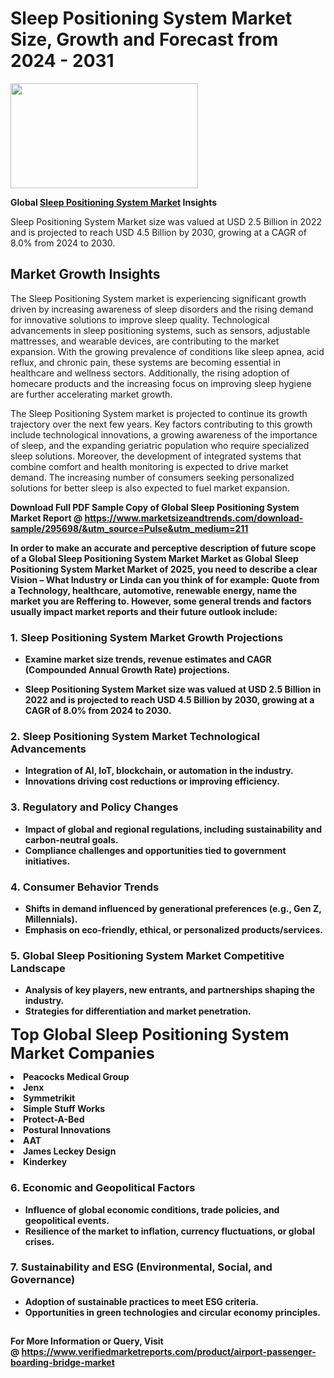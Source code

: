 <H1>Sleep Positioning System Market Size, Growth and Forecast from 2024 - 2031</H1><img class="aligncenter size-medium wp-image-584254" src="https://thirdeyenews.in/wp-content/uploads/2024/09/Global-Market-Research-300x168.jpeg" alt="" width="300" height="168" /><p><strong>Global&nbsp;<a href="https://www.marketsizeandtrends.com/download-sample/295698/&amp;utm_source=Pulse&amp;utm_medium=211">Sleep Positioning System Market</a> Insights</strong></p><p>Sleep Positioning System Market size was valued at USD 2.5 Billion in 2022 and is projected to reach USD 4.5 Billion by 2030, growing at a CAGR of 8.0% from 2024 to 2030.</p><p><h2>Market Growth Insights</h2> <p>The Sleep Positioning System market is experiencing significant growth driven by increasing awareness of sleep disorders and the rising demand for innovative solutions to improve sleep quality. Technological advancements in sleep positioning systems, such as sensors, adjustable mattresses, and wearable devices, are contributing to the market expansion. With the growing prevalence of conditions like sleep apnea, acid reflux, and chronic pain, these systems are becoming essential in healthcare and wellness sectors. Additionally, the rising adoption of homecare products and the increasing focus on improving sleep hygiene are further accelerating market growth.</p> <p><strong></strong></p> <p>The Sleep Positioning System market is projected to continue its growth trajectory over the next few years. Key factors contributing to this growth include technological innovations, a growing awareness of the importance of sleep, and the expanding geriatric population who require specialized sleep solutions. Moreover, the development of integrated systems that combine comfort and health monitoring is expected to drive market demand. The increasing number of consumers seeking personalized solutions for better sleep is also expected to fuel market expansion.</p> <p><strong></p><p><span class=""><strong>Download Full PDF Sample Copy of Global Sleep Positioning System Market Report</strong> @ <a href="https://www.marketsizeandtrends.com/download-sample/295698/&amp;utm_source=Pulse&amp;utm_medium=211" target="_blank">https://www.marketsizeandtrends.com/download-sample/295698/&amp;utm_source=Pulse&amp;utm_medium=211</a></span></p><p>In order to make an accurate and perceptive description of future scope of a Global&nbsp;Sleep Positioning System Market Market as Global&nbsp;Sleep Positioning System Market Market of 2025, you need to describe a clear Vision &ndash; What Industry or Linda can you think of for example: Quote from a Technology, healthcare, automotive, renewable energy, name the market you are Reffering to. However, some general trends and factors usually impact market reports and their future outlook include:</p><h3>1.&nbsp;<strong>Sleep Positioning System Market Growth Projections</strong></h3><ul><li>Examine market size trends, revenue estimates and CAGR (Compounded Annual Growth Rate) projections.</li><li><p>Sleep Positioning System Market size was valued at USD 2.5 Billion in 2022 and is projected to reach USD 4.5 Billion by 2030, growing at a CAGR of 8.0% from 2024 to 2030.</p></li></ul><h3>2.&nbsp;<strong>Sleep Positioning System Market Technological Advancements</strong></h3><ul><li>Integration of AI, IoT, blockchain, or automation in the industry.</li><li>Innovations driving cost reductions or improving efficiency.</li></ul><h3>3.&nbsp;<strong>Regulatory and Policy Changes</strong></h3><ul><li>Impact of global and regional regulations, including sustainability and carbon-neutral goals.</li><li>Compliance challenges and opportunities tied to government initiatives.</li></ul><h3>4.&nbsp;<strong>Consumer Behavior Trends</strong></h3><ul><li>Shifts in demand influenced by generational preferences (e.g., Gen Z, Millennials).</li><li>Emphasis on eco-friendly, ethical, or personalized products/services.</li></ul><h3>5.&nbsp;<strong>Global Sleep Positioning System Market Competitive Landscape</strong></h3><ul><li>Analysis of key players, new entrants, and partnerships shaping the industry.</li><li>Strategies for differentiation and market penetration.</li></ul><p data-pm-slice="1 1 []"><span style="color: inherit; font-family: inherit; font-size: 25px;">Top Global Sleep Positioning System Market Companies</span></p><div class="" data-test-id=""><p><li>Peacocks Medical Group</li><li> Jenx</li><li> Symmetrikit</li><li> Simple Stuff Works</li><li> Protect-A-Bed</li><li> Postural Innovations</li><li> AAT</li><li> James Leckey Design</li><li> Kinderkey</li></p></div><h3>6.&nbsp;<strong>Economic and Geopolitical Factors</strong></h3><ul><li>Influence of global economic conditions, trade policies, and geopolitical events.</li><li>Resilience of the market to inflation, currency fluctuations, or global crises.</li></ul><h3>7.&nbsp;<strong>Sustainability and ESG (Environmental, Social, and Governance)</strong></h3><ul><li>Adoption of sustainable practices to meet ESG criteria.</li><li>Opportunities in green technologies and circular economy principles.</li></ul><h2><strong style="font-size: 14px;">For More Information or Query, Visit @&nbsp;</strong><a style="background-color: #ffffff; font-size: 14px;" href="https://www.marketsizeandtrends.com/report/sleep-positioning-system-market/" target="_blank">https://www.verifiedmarketreports.com/product/airport-passenger-boarding-bridge-market</a></h2>
